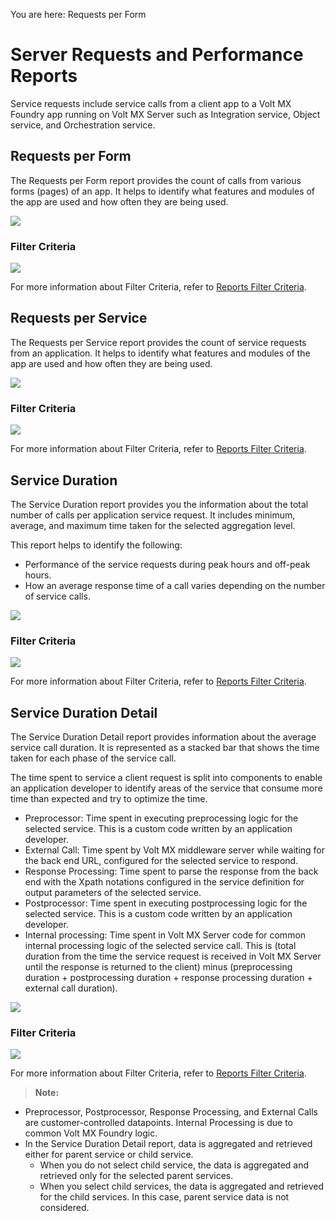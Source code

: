                             

You are here: Requests per Form

Server Requests and Performance Reports
=======================================

Service requests include service calls from a client app to a Volt MX Foundry app running on Volt MX Server such as Integration service, Object service, and Orchestration service.

Requests per Form
-----------------

The Requests per Form report provides the count of calls from various forms (pages) of an app. It helps to identify what features and modules of the app are used and how often they are being used.

![](../Resources/Images/Standard_Reports/Requests_per_Form_679x374.png)

### Filter Criteria

![](../Resources/Images/Filter_Criteria/RequestsPerForm_FilterCriteria.PNG)

For more information about Filter Criteria, refer to [Reports Filter Criteria](Reports_Filter_Criteria.md).

Requests per Service
--------------------

The Requests per Service report provides the count of service requests from an application. It helps to identify what features and modules of the app are used and how often they are being used.

![](../Resources/Images/Standard_Reports/Requests_per_Service_663x341.png)

### Filter Criteria

![](../Resources/Images/Filter_Criteria/RequestsPerService_FilterCriteria.PNG)

For more information about Filter Criteria, refer to [Reports Filter Criteria](Reports_Filter_Criteria.md).

Service Duration
----------------

The Service Duration report provides you the information about the total number of calls per application service request. It includes minimum, average, and maximum time taken for the selected aggregation level.

This report helps to identify the following:

*   Performance of the service requests during peak hours and off-peak hours.
*   How an average response time of a call varies depending on the number of service calls.

![](../Resources/Images/Standard_Reports/Service_Duration_665x335.png)

### Filter Criteria

![](../Resources/Images/Filter_Criteria/ServiceDuration_FilterCriteria.PNG)

For more information about Filter Criteria, refer to [Reports Filter Criteria](Reports_Filter_Criteria.md).

Service Duration Detail
-----------------------

The Service Duration Detail report provides information about the average service call duration. It is represented as a stacked bar that shows the time taken for each phase of the service call.

The time spent to service a client request is split into components to enable an application developer to identify areas of the service that consume more time than expected and try to optimize the time.

*   Preprocessor: Time spent in executing preprocessing logic for the selected service. This is a custom code written by an application developer.
*   External Call: Time spent by Volt MX middleware server while waiting for the back end URL, configured for the selected service to respond.
*   Response Processing: Time spent to parse the response from the back end with the Xpath notations configured in the service definition for output parameters of the selected service.
*   Postprocessor: Time spent in executing postprocessing logic for the selected service. This is a custom code written by an application developer.
*   Internal processing: Time spent in Volt MX Server code for common internal processing logic of the selected service call. This is (total duration from the time the service request is received in Volt MX Server until the response is returned to the client) minus (preprocessing duration + postprocessing duration + response processing duration + external call duration).

![](../Resources/Images/Standard_Reports/Service_Duration_Detail_665x343.png)

### Filter Criteria

![](../Resources/Images/Filter_Criteria/ServiceDurationDetail_FilterCriteria.PNG)

For more information about Filter Criteria, refer to [Reports Filter Criteria](Reports_Filter_Criteria.md).

> **Note:**  
*   Preprocessor, Postprocessor, Response Processing, and External Calls are customer-controlled datapoints. Internal Processing is due to common Volt MX Foundry logic.  
*   In the Service Duration Detail report, data is aggregated and retrieved either for parent service or child service.  
    *   When you do not select child service, the data is aggregated and retrieved only for the selected parent services.  
    *   When you select child services, the data is aggregated and retrieved for the child services. In this case, parent service data is not considered.  
    